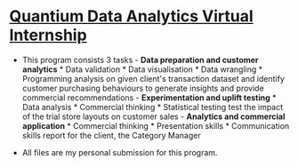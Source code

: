 # [Quantium Data Analytics Virtual Internship](https://www.theforage.com/virtual-internships/prototype/NkaC7knWtjSbi6aYv/Data%20Analytics%20Virtual%20Experience%20Program#lp)

* This program consists 3 tasks 
         - **Data preparation and customer analytics**
               * Data validation
               * Data visualisation
               * Data wrangling
               * Programming
               analysis on given client's transaction dataset and identify customer purchasing behaviours to generate insights and provide commercial recommendations
         - **Experimentation and uplift testing**
               * Data analysis
               * Commercial thinking
               * Statistical testing
               test the impact of the trial store layouts on customer sales
         - **Analytics and commercial application**
               * Commercial thinking
               * Presentation skills
               * Communication skills
               report for the client, the Category Manager
               
* All files are my personal submission for this program.
